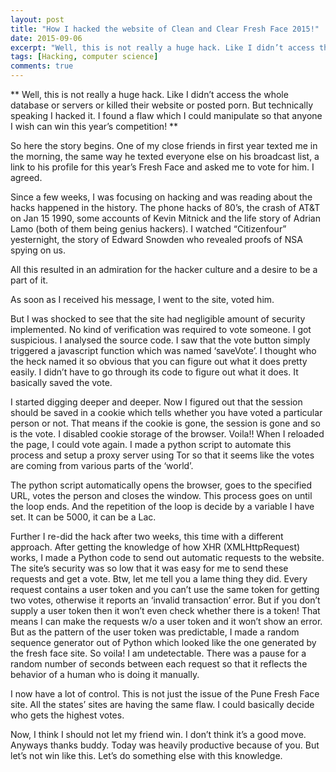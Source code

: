 ```yaml
---
layout: post
title: "How I hacked the website of Clean and Clear Fresh Face 2015!"
date: 2015-09-06
excerpt: "Well, this is not really a huge hack. Like I didn’t access the whole database or servers or killed their website or posted porn. But technically speaking I hacked it. I found a flaw which I could manipulate so that anyone I wish can win this year’s competition!"
tags: [Hacking, computer science]
comments: true
---
```


** Well, this is not really a huge hack. Like I didn’t access the whole database or servers or killed their website or posted porn. But technically speaking I hacked it. I found a flaw which I could manipulate so that anyone I wish can win this year’s competition! **

So here the story begins. One of my close friends in first year texted me in the morning, the same way he texted everyone else on his broadcast list, a link to his profile for this year’s Fresh Face and asked me to vote for him. I agreed.

Since a few weeks, I was focusing on hacking and was reading about the hacks happened in the history. The phone hacks of 80’s, the crash of AT&T on Jan 15 1990, some accounts of Kevin Mitnick and the life story of Adrian Lamo (both of them being genius hackers). I watched “Citizenfour” yesternight, the story of Edward Snowden who revealed proofs of NSA spying on us.

All this resulted in an admiration for the hacker culture and a desire to be a part of it.

As soon as I received his message, I went to the site, voted him.

But I was shocked to see that the site had negligible amount of security implemented. No kind of verification was required to vote someone. I got suspicious. I analysed the source code. I saw that the vote button simply triggered a javascript function which was named ‘saveVote’. I thought who the heck named it so obvious that you can figure out what it does pretty easily. I didn’t have to go through its code to figure out what it does. It basically saved the vote.

I started digging deeper and deeper. Now I figured out that the session should be saved in a cookie which tells whether you have voted a particular person or not. That means if the cookie is gone, the session is gone and so is the vote. I disabled cookie storage of the browser. Voila!! When I reloaded the page, I could vote again. I made a python script to automate this process and setup a proxy server using Tor so that it seems like the votes are coming from various parts of the ‘world’.

The python script automatically opens the browser, goes to the specified URL, votes the person and closes the window. This process goes on until the loop ends. And the repetition of the loop is decide by a variable I have set. It can be 5000, it can be a Lac.

Further I re-did the hack after two weeks, this time with a different approach. After getting the knowledge of how XHR (XMLHttpRequest) works, I made a Python code to send out automatic requests to the website. The site’s security was so low that it was easy for me to send these requests and get a vote. Btw, let me tell you a lame thing they did. Every request contains a user token and you can’t use the same token for getting two votes, otherwise it reports an ‘invalid transaction’ error. But if you don’t supply a user token then it won’t even check whether there is a token! That means I can make the requests w/o a user token and it won’t show an error. But as the pattern of the user token was predictable, I made a random sequence generator out of Python which looked like the one generated by the fresh face site. So voila! I am undetectable. There was a pause for a random number of seconds between each request so that it reflects the behavior of a human who is doing it manually.

I now have a lot of control. This is not just the issue of the Pune Fresh Face site. All the states’ sites are having the same flaw. I could basically decide who gets the highest votes.

Now, I think I should not let my friend win. I don’t think it’s a good move. Anyways thanks buddy. Today was heavily productive because of you. But let’s not win like this. Let’s do something else with this knowledge.